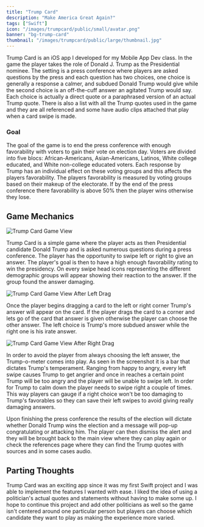 ```yaml
---
title: "Trump Card"
description: "Make America Great Again?"
tags: ["Swift"]
icon: "/images/trumpcard/public/small/avatar.png"
banner: "bg-trump-card"
thumbnail: "/images/trumpcard/public/large/thumbnail.jpg"
---
```


Trump Card is an iOS app I developed for my Mobile App Dev class. In the game the player takes the role of Donald J. Trump as the Presidential nominee. The setting is a press conference where players are asked questions by the press and each question has two choices, one choice is generally a response a calmer, and subdued Donald Trump would give while the second choice is an off-the-cuff answer an agitated Trump would say. Each choice is actually a direct quote or a paraphrased version of an actual Trump quote. There is also a list with all the Trump quotes used in the game and they are all referenced and some have audio clips attached that play when a card swipe is made.

### Goal

The goal of the game is to end the press conference with enough favorability with voters to gain their vote on election day. Voters are divided into five blocs: African-Americans, Asian-Americans, Latinos, White college educated, and White non-college educated voters. Each response by Trump has an individual effect on these voting groups and this affects the players favorability. The players favorability is measured by voting groups based on their makeup of the electorate. If by the end of the press conference there favorability is above 50% then the player wins otherwise they lose.

## Game Mechanics

![Trump Card Game View](/images/trumpcard/public/small/gameView.png)

Trump Card is a simple game where the player acts as then Presidential candidate Donald Trump and is asked numerous questions during a press conference. The player has the opportunity to swipe left or right to give an answer. The player's goal is then to have a high enough favorability rating to win the presidency. On every swipe head icons representing the different demographic groups will appear showing their reaction to the answer. If the group found the answer damaging.

![Trump Card Game View After Left Drag](/images/trumpcard/public/small/leftSwipe.png)

Once the player begins dragging a card to the left or right corner Trump's answer will appear on the card. If the player drags the card to a corner and lets go of the card that answer is given otherwise the player can choose the other answer. The left choice is Trump's more subdued answer while the right one is his irate answer.

![Trump Card Game View After Right Drag](/images/trumpcard/public/small/rightSwipe.png)

In order to avoid the player from always choosing the left answer, the Trump-o-meter comes into play. As seen in the screenshot it is a bar that dictates Trump's temperament. Ranging from happy to angry, every left swipe causes Trump to get angrier and once in reaches a certain point Trump will be too angry and the player will be unable to swipe left. In order for Trump to calm down the player needs to swipe right a couple of times. This way players can gauge if a right choice won't be too damaging to Trump's favorables so they can save their left swipes to avoid giving really damaging answers.

Upon finishing the press conference the results of the election will dictate whether Donald Trump wins the election and a message will pop-up congratulating or attacking him. The player can then dismiss the alert and they will be brought back to the main view where they can play again or check the references page where they can find the Trump quotes with sources and in some cases audio.

## Parting Thoughts

Trump Card was an exciting app since it was my first Swift project and I was able to implement the features I wanted with ease. I liked the idea of using a politician's actual quotes and statements without having to make some up. I hope to continue this project and add other politicians as well so the game isn't centered around one particular person but players can choose which candidate they want to play as making the experience more varied.
